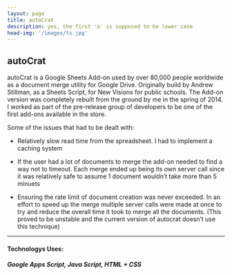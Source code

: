 ```yaml
---
layout: page
title: autoCrat
description: yes, the first 'a' is supposed to be lower case
head-img: '/images/ts.jpg'
---
```


## autoCrat

autoCrat is a Google Sheets Add-on used by over 80,000 people worldwide as a document merge utility for Google Drive. Originally build by Andrew Stillman, as a Sheets Script, for New Visions for public schools. The Add-on version was completely rebuilt from the ground by me in the spring of 2014. I worked as part of the pre-release group of developers to be one of the first add-ons available in the store. 

Some of the issues that had to be dealt with:

- Relatively slow read time from the spreadsheet. I had to implement a caching system 

- If the user had a lot of documents to merge the add-on needed to find a way not to timeout.  Each merge ended up being its own server call since it was relatively safe to assume 1 document wouldn’t take more than 5 minuets

- Ensuring the rate limit of document creation was never exceeded. In an effort to speed up the merge multiple server calls were made at once to try and reduce the overall time it took to merge all the documents. (This proved to be unstable and the current version of autocrat doesn’t use this technique) 

---

#### Technologys Uses:

##### Google Apps Script, Java Script, HTML + CSS
